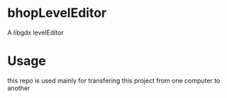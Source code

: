 # bhopLevelEditor
A libgdx levelEditor
# Usage
this repo is used mainly for transfering this project from one computer to another
